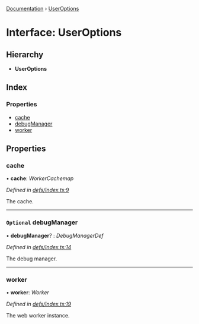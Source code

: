 [Documentation](../README.md) › [UserOptions](useroptions.md)

# Interface: UserOptions

## Hierarchy

* **UserOptions**

## Index

### Properties

* [cache](useroptions.md#cache)
* [debugManager](useroptions.md#optional-debugmanager)
* [worker](useroptions.md#worker)

## Properties

###  cache

• **cache**: *WorkerCachemap*

*Defined in [defs/index.ts:9](https://github.com/badbatch/graphql-box/blob/a50a8075/packages/worker-client/src/defs/index.ts#L9)*

The cache.

___

### `Optional` debugManager

• **debugManager**? : *DebugManagerDef*

*Defined in [defs/index.ts:14](https://github.com/badbatch/graphql-box/blob/a50a8075/packages/worker-client/src/defs/index.ts#L14)*

The debug manager.

___

###  worker

• **worker**: *Worker*

*Defined in [defs/index.ts:19](https://github.com/badbatch/graphql-box/blob/a50a8075/packages/worker-client/src/defs/index.ts#L19)*

The web worker instance.
